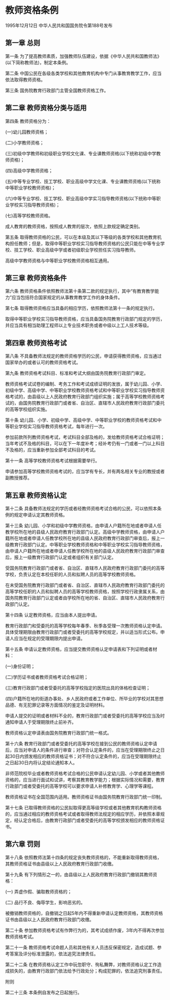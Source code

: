 # 教师资格条例

1995年12月12日 中华人民共和国国务院令第188号发布　

<!-- INFO END -->

## 第一章 总则

第一条 为了提高教师素质，加强教师队伍建设，依据《中华人民共和国教师法》(以下简称教师法)，制定本条例。

第二条 中国公民在各级各类学校和其他教育机构中专门从事教育教学工作，应当依法取得教师资格。

第三条 国务院教育行政部门主管全国教师资格工作。

## 第二章 教师资格分类与适用

第四条 教师资格分为：

(一)幼儿园教师资格；

(二)小学教师资格；

(三)初级中学教师和初级职业学校文化课、专业课教师资格(以下统称初级中学教师资格)；

(四)高级中学教师资格；

(五)中等专业学校、技工学校、职业高级中学文化课、专业课教师资格(以下统称中等职业学校教师资格)；

(六)中等专业学校、技工学校、职业高级中学实习指导教师资格(以下统称中等职业学校实习指导教师资格)；

(七)高等学校教师资格。

成人教育的教师资格，按照成人教育的层次，依照上款规定确定类别。

第五条 取得教师资格的公民，可以在本级及其以下等级的各类学校和其他教育机构担任教师；但是，取得中等职业学校实习指导教师资格的公民只能在中等专业学校、技工学校、职业高级中学或者初级职业学校担任实习指导教师。

高级中学教师资格与中等职业学校教师资格相互通用。

## 第三章 教师资格条件

第六条 教师资格条件依照教师法第十条第二款的规定执行，其中“有教育教学能力”应当包括符合国家规定的从事教育教学工作的身体条件。

第七条 取得教师资格应当具备的相应学历，依照教师法第十一条的规定执行。

取得中等职业学校实习指导教师资格，应当具备国务院教育行政部门规定的学历，并应当具有相当助理工程师以上专业技术职务或者中级以上工人技术等级。

## 第四章 教师资格考试

第八条 不具备教师法规定的教师资格学历的公民，申请获得教师资格，应当通过国家举办的或者认可的教师资格考试。

第九条 教师资格考试科目、标准和考试大纲由国务院教育行政部门审定。

教师资格考试试卷的编制、考务工作和考试成绩证明的发放，属于幼儿园、小学、初级中学、高级中学、中等职业学校教师资格考试和中等职业学校实习指导教师资格考试的，由县级以上人民政府教育行政部门组织实施；属于高等学校教师资格考试的，由国务院教育行政部门或者省、自治区、直辖市人民政府教育行政部门委托的高等学校组织实施。

第十条 幼儿园、小学、初级中学、高级中学、中等职业学校的教师资格考试和中等职业学校实习指导教师资格考试，每年进行一次。

参加前款所列教师资格考试，考试科目全部及格的，发给教师资格考试合格证明；当年考试不及格的科目，可以在下一年度补考；经补考仍有一门或者一门以上科目不及格的，应当重新参加全部考试科目的考试。

第十一条 高等学校教师资格考试根据需要举行。

申请参加高等学校教师资格考试的，应当学有专长，并有两名相关专业的教授或者副教授推荐。

## 第五章 教师资格认定

第十二条 具备教师法规定的学历或者经教师资格考试合格的公民，可以依照本条例的规定申请认定其教师资格。

第十三条 幼儿园、小学和初级中学教师资格，由申请人户籍所在地或者申请人任教学校所在地的县级人民政府教育行政部门认定。高级中学教师资格，由申请人户籍所在地或者申请人任教学校所在地的县级人民政府教育行政部门审查后，报上一级教育行政部门认定。中等职业学校教师资格和中等职业学校实习指导教师资格，由申请人户籍所在地或者申请人任教学校所在地的县级人民政府教育行政部门审查后，报上一级教育行政部门认定或者组织有关部门认定。

受国务院教育行政部门或者省、自治区、直辖市人民政府教育行政部门委托的高等学校，负责认定在本校任职的人员和拟聘人员的高等学校教师资格。

在未受国务院教育行政部门或者省、自治区、直辖市人民政府教育行政部门委托的高等学校任职的人员和拟聘人员的高等学校教师资格，按照学校行政隶属关系，由国务院教育行政部门认定或者由学校所在地的省、自治区、直辖市人民政府教育行政部门认定。

第十四条 认定教师资格，应当由本人提出申请。

教育行政部门和受委托的高等学校每年春季、秋季各受理一次教师资格认定申请。具体受理期限由教育行政部门或者受委托的高等学校规定，并以适当形式公布。申请人应当在规定的受理期限内提出申请。

第十五条 申请认定教师资格，应当提交教师资格认定申请表和下列证明或者材料：

(一)身份证明；

(二)学历证书或者教师资格考试合格证明；

(三)教育行政部门或者受委托的高等学校指定的医院出具的体格检查证明；

(四)户籍所在地的街道办事处、乡人民政府或者工作单位、所毕业的学校对其思想品德、有无犯罪记录等方面情况的鉴定及证明材料。

申请人提交的证明或者材料不全的，教育行政部门或者受委托的高等学校应当及时通知申请人于受理期限终止前补齐。

教师资格认定申请表由国务院教育行政部门统一格式。

第十六条 教育行政部门或者受委托的高等学校在接到公民的教师资格认定申请后，应当对申请人的条件进行审查；对符合认定条件的，应当在受理期限终止之日起30日内颁发相应的教师资格证书；对不符合认定条件的，应当在受理期限终止之日起30日内将认定结论通知本人。

非师范院校毕业或者教师资格考试合格的公民申请认定幼儿园、小学或者其他教师资格的，应当进行面试和试讲，考察其教育教学能力；根据实际情况和需要，教育行政部门或者受委托的高等学校可以要求申请人补修教育学、心理学等课程。

教师资格证书在全国范围内适用。教师资格证书由国务院教育行政部门统一印制。

第十七条 已取得教师资格的公民拟取得更高等级学校或者其他教育机构教师资格的，应当通过相应的教师资格考试或者取得教师法规定的相应学历，并依照本章规定，经认定合格后，由教育行政部门或者受委托的高等学校颁发相应的教师资格证书。

## 第六章 罚则

第十八条 依照教师法第十四条的规定丧失教师资格的，不能重新取得教师资格，其教师资格证书由县级以上人民政府教育行政部门收缴。

第十九条 有下列情形之一的，由县级以上人民政府教育行政部门撤销其教师资格：

(一) 弄虚作假、骗取教师资格的；

(二) 品行不良、侮辱学生，影响恶劣的。

被撤销教师资格的，自撤销之日起5年内不得重新申请认定教师资格，其教师资格证书由县级以上人民政府教育行政部门收缴。

第二十条 参加教师资格考试有作弊行为的，其考试成绩作废，3年内不得再次参加教师资格考试。

第二十一条 教师资格考试命题人员和其他有关人员违反保密规定，造成试题、参考答案及评分标准泄露的，依法追究法律责任。

第二十二条 在教师资格认定工作中玩忽职守、徇私舞弊，对教师资格认定工作造成损失的，由教育行政部门依法给予行政处分；构成犯罪的，依法追究刑事责任。

附则

第二十三条 本条例自发布之日起施行。